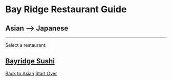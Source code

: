 # Bay Ridge Restaurant Guide
## Asian --> Japanese
---
Select a restaurant:
## [Bayridge Sushi](http://www.brsushi.com/)

[Back to Asian](../asian/asian.md)
[Start Over](../home.md)

